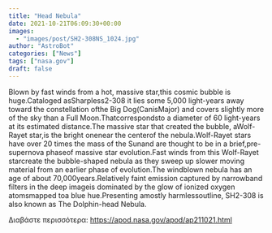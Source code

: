 ```yaml
---
title: "Head Nebula"
date: 2021-10-21T06:09:30+00:00
images:
  - "images/post/SH2-308NS_1024.jpg"
author: "AstroBot"
categories: ["News"]
tags: ["nasa.gov"]
draft: false
---
```


Blown by fast winds from a hot, massive star,this cosmic bubble is huge.Cataloged asSharpless2-308 it lies some 5,000 light-years away toward the constellation ofthe Big Dog(CanisMajor) and covers slightly more of the sky than a Full Moon.Thatcorrespondsto a diameter of 60 light-years at its estimated distance.The massive star that created the bubble, aWolf-Rayet star,is the bright onenear the centerof the nebula.Wolf-Rayet stars have over 20 times the mass of the Sunand are thought to be in a brief,pre-supernova phaseof massive star evolution.Fast winds from this Wolf-Rayet starcreate the bubble-shaped nebula as they sweep up slower moving material from an earlier phase of evolution.The windblown nebula has an age of about 70,000years.Relatively faint emission captured by narrowband filters in the deep imageis dominated by the glow of ionized oxygen atomsmapped toa blue hue.Presenting amostly harmlessoutline, SH2-308 is also known as The Dolphin-head Nebula.

Διαβάστε περισσότερα: https://apod.nasa.gov/apod/ap211021.html

